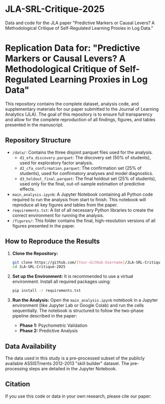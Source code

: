 # JLA-SRL-Critique-2025
Data and code for the JLA paper "Predictive Markers or Causal Levers? A Methodological Critique of Self-Regulated Learning Proxies in Log Data."
# Replication Data for: "Predictive Markers or Causal Levers? A Methodological Critique of Self-Regulated Learning Proxies in Log Data"

This repository contains the complete dataset, analysis code, and supplementary materials for our paper submitted to the Journal of Learning Analytics (JLA). The goal of this repository is to ensure full transparency and allow for the complete reproduction of all findings, figures, and tables presented in the manuscript.

## Repository Structure

-   `/data/`: Contains the three disjoint parquet files used for the analysis.
    -   `d1_efa_discovery.parquet`: The discovery set (50% of students), used for exploratory factor analysis.
    -   `d2_cfa_confirmation.parquet`: The confirmation set (25% of students), used for confirmatory analyses and model diagnostics.
    -   `d3_holdout_final.parquet`: The final holdout set (25% of students), used only for the final, out-of-sample estimation of predictive effects.
-   `main_analysis.ipynb`: A Jupyter Notebook containing all Python code required to run the analysis from start to finish. This notebook will reproduce all key figures and tables from the paper.
-   `requirements.txt`: A list of all necessary Python libraries to create the correct environment for running the analysis.
-   `/figures/`: This folder contains the final, high-resolution versions of all figures presented in the paper.

## How to Reproduce the Results

1.  **Clone the Repository:**
    ```bash
    git clone https://github.com/[Your-GitHub-Username]/JLA-SRL-Critique-2025.git
    cd JLA-SRL-Critique-2025
    ```

2.  **Set up the Environment:**
    It is recommended to use a virtual environment. Install all required packages using:
    ```bash
    pip install -r requirements.txt
    ```

3.  **Run the Analysis:**
    Open the `main_analysis.ipynb` notebook in a Jupyter environment (like Jupyter Lab or Google Colab) and run the cells sequentially. The notebook is structured to follow the two-phase pipeline described in the paper:
    -   **Phase 1:** Psychometric Validation
    -   **Phase 2:** Predictive Analysis

## Data Availability

The data used in this study is a pre-processed subset of the publicly available ASSISTments 2012-2013 "skill builder" dataset. The pre-processing steps are detailed in the Jupyter Notebook.

## Citation

If you use this code or data in your own research, please cite our paper:

> 
